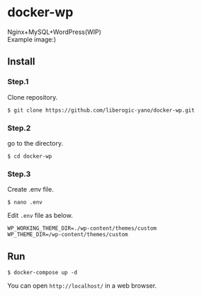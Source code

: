 # docker-wp
Nginx+MySQL+WordPress(WIP)  
Example image:)

## Install

### Step.1
Clone repository.
```
$ git clone https://github.com/liberogic-yano/docker-wp.git
```

### Step.2
go to the directory.
```
$ cd docker-wp
```

### Step.3
Create .env file.
```
$ nano .env
```

Edit `.env` file as below.
```
WP_WORKING_THEME_DIR=./wp-content/themes/custom
WP_THEME_DIR=/wp-content/themes/custom
```

## Run
```
$ docker-compose up -d
```

You can open `http://localhost/` in a web browser.
